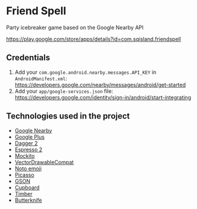 # Friend Spell
Party icebreaker game based on the Google Nearby API

https://play.google.com/store/apps/details?id=com.sqisland.friendspell

## Credentials

1. Add your `com.google.android.nearby.messages.API_KEY` in `AndroidManifest.xml`: https://developers.google.com/nearby/messages/android/get-started
2. Add your `app/google-services.json` file:
https://developers.google.com/identity/sign-in/android/start-integrating

## Technologies used in the project

* [Google Nearby](https://developers.google.com/nearby/messages/android/get-started)
* [Google Plus](https://developers.google.com/identity/sign-in/android/start-integrating)
* [Dagger 2](http://google.github.io/dagger)
* [Espresso 2](https://code.google.com/p/android-test-kit/wiki/EspressoSetupInstructions)
* [Mockito](http://mockito.org)
* [VectorDrawableCompat](https://developer.android.com/reference/android/support/graphics/drawable/VectorDrawableCompat.html)
* [Noto emoji](https://github.com/googlei18n/noto-emoji)
* [Picasso](http://square.github.io/picasso)
* [GSON](https://github.com/google/gson)
* [Cupboard](https://bitbucket.org/qbusict/cupboard)
* [Timber](https://github.com/JakeWharton/timber)
* [Butterknife](http://jakewharton.github.io/butterknife)
